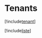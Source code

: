 # Tenants

[!include[tenant](tenants.tenant.autogen.md)]

[!include[liste](tenants.liste.autogen.md)]




















































































































